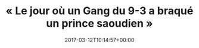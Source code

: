 ---
title: « Le jour où un Gang du 9-3 a braqué un prince saoudien »
date: 2017-03-12T10:14:57+00:00
concerned:
  - joseph-hazan
press:
  title: GQ
  url: https://www.gqmagazine.fr/pop-culture/gq-enquete/articles/le-jour-ou-un-gang-du-9-3-a-braque-un-prince-saoudien/51272
---
